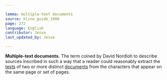 ```yaml
---

lemma: multiple-text documents
source: kline_guide_1998
page: 272
language: English
contributor: Jesse
last_updated_by: Jesse

---
```

**Multiple-text documents.** The term coined by David Nordloh to describe sources inscribed in such a way that a reader could reasonably extract the [texts](text.Html) of two or more distinct [documents](document.html) from the characters that appear on the same page or set of pages.
